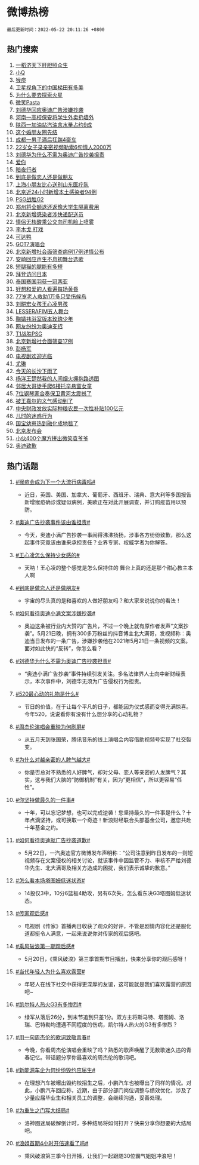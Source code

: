 # 微博热榜

`最后更新时间：2022-05-22 20:11:26 +0800`

## 热门搜索

1. [一稻济天下肝胆照众生](https://m.weibo.cn/search?containerid=100103type%3D1%26t%3D10%26q%3D%23%E4%B8%80%E7%A8%BB%E6%B5%8E%E5%A4%A9%E4%B8%8B%E8%82%9D%E8%83%86%E7%85%A7%E4%BC%97%E7%94%9F%23&stream_entry_id=51&isnewpage=1&extparam=seat%3D1%26c_type%3D51%26dgr%3D0%26cate%3D10103%26pos%3D0%26filter_type%3Drealtimehot%26display_time%3D1653221485%26pre_seqid%3D1653221485236016907155&luicode=10000011&lfid=106003type%253D25%2526t%253D3%2526disable_hot%253D1%2526filter_type%253Drealtimehot)
1. [小Q](https://m.weibo.cn/search?containerid=100103type%3D1%26t%3D10%26q%3D%23%E5%B0%8FQ%23&stream_entry_id=31&isnewpage=1&extparam=seat%3D1%26c_type%3D31%26dgr%3D0%26cate%3D0%26lcate%3D5001%26filter_type%3Drealtimehot%26realpos%3D1%26pos%3D0%26flag%3D16%26display_time%3D1653221485%26pre_seqid%3D1653221485236016907155&luicode=10000011&lfid=106003type%253D25%2526t%253D3%2526disable_hot%253D1%2526filter_type%253Drealtimehot)
1. [猴痘](https://m.weibo.cn/search?containerid=100103type%3D1%26t%3D10%26q%3D%23%E7%8C%B4%E7%97%98%23&stream_entry_id=31&isnewpage=1&extparam=seat%3D1%26c_type%3D31%26dgr%3D0%26cate%3D0%26lcate%3D5001%26filter_type%3Drealtimehot%26realpos%3D2%26pos%3D1%26flag%3D16%26display_time%3D1653221485%26pre_seqid%3D1653221485236016907155&luicode=10000011&lfid=106003type%253D25%2526t%253D3%2526disable_hot%253D1%2526filter_type%253Drealtimehot)
1. [卫星视角下的中国梯田有多美](https://m.weibo.cn/search?containerid=100103type%3D1%26t%3D10%26q%3D%23%E5%8D%AB%E6%98%9F%E8%A7%86%E8%A7%92%E4%B8%8B%E7%9A%84%E4%B8%AD%E5%9B%BD%E6%A2%AF%E7%94%B0%E6%9C%89%E5%A4%9A%E7%BE%8E%23&stream_entry_id=31&isnewpage=1&extparam=seat%3D1%26c_type%3D31%26dgr%3D0%26cate%3D0%26lcate%3D5001%26filter_type%3Drealtimehot%26realpos%3D3%26pos%3D2%26flag%3D0%26display_time%3D1653221485%26pre_seqid%3D1653221485236016907155&luicode=10000011&lfid=106003type%253D25%2526t%253D3%2526disable_hot%253D1%2526filter_type%253Drealtimehot)
1. [为什么要去探索火星](https://m.weibo.cn/search?containerid=100103type%3D1%26t%3D10%26q%3D%23%E4%B8%BA%E4%BB%80%E4%B9%88%E8%A6%81%E5%8E%BB%E6%8E%A2%E7%B4%A2%E7%81%AB%E6%98%9F%23&stream_entry_id=31&isnewpage=1&extparam=seat%3D1%26c_type%3D31%26dgr%3D0%26cate%3D0%26lcate%3D5001%26adid%3D155148%26pos%3D3%26filter_type%3Drealtimehot%26display_time%3D1653221485%26pre_seqid%3D1653221485236016907155&luicode=10000011&lfid=106003type%253D25%2526t%253D3%2526disable_hot%253D1%2526filter_type%253Drealtimehot)
1. [微笑Pasta](https://m.weibo.cn/search?containerid=100103type%3D1%26t%3D10%26q%3D%E5%BE%AE%E7%AC%91Pasta&stream_entry_id=31&isnewpage=1&extparam=seat%3D1%26c_type%3D31%26dgr%3D0%26cate%3D0%26lcate%3D5001%26filter_type%3Drealtimehot%26realpos%3D4%26pos%3D4%26flag%3D1%26display_time%3D1653221485%26pre_seqid%3D1653221485236016907155&luicode=10000011&lfid=106003type%253D25%2526t%253D3%2526disable_hot%253D1%2526filter_type%253Drealtimehot)
1. [刘德华回应奥迪广告涉嫌抄袭](https://m.weibo.cn/search?containerid=100103type%3D1%26t%3D10%26q%3D%23%E5%88%98%E5%BE%B7%E5%8D%8E%E5%9B%9E%E5%BA%94%E5%A5%A5%E8%BF%AA%E5%B9%BF%E5%91%8A%E6%B6%89%E5%AB%8C%E6%8A%84%E8%A2%AD%23&stream_entry_id=31&isnewpage=1&extparam=seat%3D1%26c_type%3D31%26dgr%3D0%26cate%3D0%26lcate%3D5001%26filter_type%3Drealtimehot%26realpos%3D5%26pos%3D5%26flag%3D0%26display_time%3D1653221485%26pre_seqid%3D1653221485236016907155&luicode=10000011&lfid=106003type%253D25%2526t%253D3%2526disable_hot%253D1%2526filter_type%253Drealtimehot)
1. [河南一高校保安将学生外卖扔墙外](https://m.weibo.cn/search?containerid=100103type%3D1%26t%3D10%26q%3D%23%E6%B2%B3%E5%8D%97%E4%B8%80%E9%AB%98%E6%A0%A1%E4%BF%9D%E5%AE%89%E5%B0%86%E5%AD%A6%E7%94%9F%E5%A4%96%E5%8D%96%E6%89%94%E5%A2%99%E5%A4%96%23&stream_entry_id=31&isnewpage=1&extparam=seat%3D1%26c_type%3D31%26dgr%3D0%26cate%3D0%26lcate%3D5001%26filter_type%3Drealtimehot%26realpos%3D6%26pos%3D6%26flag%3D1%26display_time%3D1653221485%26pre_seqid%3D1653221485236016907155&luicode=10000011&lfid=106003type%253D25%2526t%253D3%2526disable_hot%253D1%2526filter_type%253Drealtimehot)
1. [陕西一加油站汽油含水量占约9成](https://m.weibo.cn/search?containerid=100103type%3D1%26t%3D10%26q%3D%23%E9%99%95%E8%A5%BF%E4%B8%80%E5%8A%A0%E6%B2%B9%E7%AB%99%E6%B1%BD%E6%B2%B9%E5%90%AB%E6%B0%B4%E9%87%8F%E5%8D%A0%E7%BA%A69%E6%88%90%23&stream_entry_id=31&isnewpage=1&extparam=seat%3D1%26c_type%3D31%26dgr%3D0%26cate%3D0%26lcate%3D5001%26filter_type%3Drealtimehot%26realpos%3D7%26pos%3D7%26flag%3D0%26display_time%3D1653221485%26pre_seqid%3D1653221485236016907155&luicode=10000011&lfid=106003type%253D25%2526t%253D3%2526disable_hot%253D1%2526filter_type%253Drealtimehot)
1. [这个婚朋友圈先结](https://m.weibo.cn/search?containerid=100103type%3D1%26t%3D10%26q%3D%23%E8%BF%99%E4%B8%AA%E5%A9%9A%E6%9C%8B%E5%8F%8B%E5%9C%88%E5%85%88%E7%BB%93%23&stream_entry_id=31&isnewpage=1&extparam=seat%3D1%26c_type%3D31%26dgr%3D0%26cate%3D0%26lcate%3D5001%26filter_type%3Drealtimehot%26realpos%3D8%26pos%3D8%26flag%3D1%26display_time%3D1653221485%26pre_seqid%3D1653221485236016907155&luicode=10000011&lfid=106003type%253D25%2526t%253D3%2526disable_hot%253D1%2526filter_type%253Drealtimehot)
1. [成都一男子酒后狂踹4豪车](https://m.weibo.cn/search?containerid=100103type%3D1%26t%3D10%26q%3D%23%E6%88%90%E9%83%BD%E4%B8%80%E7%94%B7%E5%AD%90%E9%85%92%E5%90%8E%E7%8B%82%E8%B8%B94%E8%B1%AA%E8%BD%A6%23&stream_entry_id=31&isnewpage=1&extparam=seat%3D1%26c_type%3D31%26dgr%3D0%26cate%3D0%26lcate%3D5001%26filter_type%3Drealtimehot%26realpos%3D9%26pos%3D9%26flag%3D0%26display_time%3D1653221485%26pre_seqid%3D1653221485236016907155&luicode=10000011&lfid=106003type%253D25%2526t%253D3%2526disable_hot%253D1%2526filter_type%253Drealtimehot)
1. [22岁女子录亲密视频勒索6旬情人2000万](https://m.weibo.cn/search?containerid=100103type%3D1%26t%3D10%26q%3D%2322%E5%B2%81%E5%A5%B3%E5%AD%90%E5%BD%95%E4%BA%B2%E5%AF%86%E8%A7%86%E9%A2%91%E5%8B%92%E7%B4%A26%E6%97%AC%E6%83%85%E4%BA%BA2000%E4%B8%87%23&stream_entry_id=31&isnewpage=1&extparam=seat%3D1%26c_type%3D31%26dgr%3D0%26cate%3D0%26lcate%3D5001%26filter_type%3Drealtimehot%26realpos%3D10%26pos%3D10%26flag%3D2%26display_time%3D1653221485%26pre_seqid%3D1653221485236016907155&luicode=10000011&lfid=106003type%253D25%2526t%253D3%2526disable_hot%253D1%2526filter_type%253Drealtimehot)
1. [刘德华为什么不需为奥迪广告抄袭担责](https://m.weibo.cn/search?containerid=100103type%3D1%26t%3D10%26q%3D%23%E5%88%98%E5%BE%B7%E5%8D%8E%E4%B8%BA%E4%BB%80%E4%B9%88%E4%B8%8D%E9%9C%80%E4%B8%BA%E5%A5%A5%E8%BF%AA%E5%B9%BF%E5%91%8A%E6%8A%84%E8%A2%AD%E6%8B%85%E8%B4%A3%23&stream_entry_id=31&isnewpage=1&extparam=seat%3D1%26c_type%3D31%26dgr%3D0%26cate%3D0%26lcate%3D5001%26filter_type%3Drealtimehot%26realpos%3D11%26pos%3D11%26flag%3D1%26display_time%3D1653221485%26pre_seqid%3D1653221485236016907155&luicode=10000011&lfid=106003type%253D25%2526t%253D3%2526disable_hot%253D1%2526filter_type%253Drealtimehot)
1. [爱你](https://m.weibo.cn/search?containerid=100103type%3D1%26t%3D10%26q%3D%E7%88%B1%E4%BD%A0&stream_entry_id=31&isnewpage=1&extparam=seat%3D1%26c_type%3D31%26dgr%3D0%26cate%3D0%26lcate%3D5001%26filter_type%3Drealtimehot%26realpos%3D12%26pos%3D12%26flag%3D1%26display_time%3D1653221485%26pre_seqid%3D1653221485236016907155&luicode=10000011&lfid=106003type%253D25%2526t%253D3%2526disable_hot%253D1%2526filter_type%253Drealtimehot)
1. [暗夜行者](http://m.weibo.cn/c/wbox?&id=j84w2uenjc&roomid=8323&q=%23%E6%9A%97%E5%A4%9C%E8%A1%8C%E8%80%85%23&extparam=seat%3D1%26c_type%3D31%26dgr%3D0%26cate%3D0%26lcate%3D5001%26filter_type%3Drealtimehot%26realpos%3D13%26pos%3D13%26flag%3D0%26display_time%3D1653221485%26pre_seqid%3D1653221485236016907155&luicode=10000011&lfid=106003type%253D25%2526t%253D3%2526disable_hot%253D1%2526filter_type%253Drealtimehot)
1. [到底是做恋人还是做朋友](https://m.weibo.cn/search?containerid=100103type%3D1%26t%3D10%26q%3D%23%E5%88%B0%E5%BA%95%E6%98%AF%E5%81%9A%E6%81%8B%E4%BA%BA%E8%BF%98%E6%98%AF%E5%81%9A%E6%9C%8B%E5%8F%8B%23&stream_entry_id=31&isnewpage=1&extparam=seat%3D1%26c_type%3D31%26dgr%3D0%26cate%3D0%26lcate%3D5001%26filter_type%3Drealtimehot%26realpos%3D14%26pos%3D14%26flag%3D0%26display_time%3D1653221485%26pre_seqid%3D1653221485236016907155&luicode=10000011&lfid=106003type%253D25%2526t%253D3%2526disable_hot%253D1%2526filter_type%253Drealtimehot)
1. [上海小朋友比心送别山东医疗队](https://m.weibo.cn/search?containerid=100103type%3D1%26t%3D10%26q%3D%23%E4%B8%8A%E6%B5%B7%E5%B0%8F%E6%9C%8B%E5%8F%8B%E6%AF%94%E5%BF%83%E9%80%81%E5%88%AB%E5%B1%B1%E4%B8%9C%E5%8C%BB%E7%96%97%E9%98%9F%23&stream_entry_id=31&isnewpage=1&extparam=seat%3D1%26c_type%3D31%26dgr%3D0%26cate%3D0%26lcate%3D5001%26filter_type%3Drealtimehot%26adid%3D155176%26realpos%3D15%26pos%3D15%26flag%3D0%26display_time%3D1653221485%26pre_seqid%3D1653221485236016907155&luicode=10000011&lfid=106003type%253D25%2526t%253D3%2526disable_hot%253D1%2526filter_type%253Drealtimehot)
1. [北京近24小时新增本土感染者94例](https://m.weibo.cn/search?containerid=100103type%3D1%26t%3D10%26q%3D%23%E5%8C%97%E4%BA%AC%E8%BF%9124%E5%B0%8F%E6%97%B6%E6%96%B0%E5%A2%9E%E6%9C%AC%E5%9C%9F%E6%84%9F%E6%9F%93%E8%80%8594%E4%BE%8B%23&stream_entry_id=31&isnewpage=1&extparam=seat%3D1%26c_type%3D31%26dgr%3D0%26cate%3D0%26lcate%3D5001%26filter_type%3Drealtimehot%26realpos%3D16%26pos%3D16%26flag%3D0%26display_time%3D1653221485%26pre_seqid%3D1653221485236016907155&luicode=10000011&lfid=106003type%253D25%2526t%253D3%2526disable_hot%253D1%2526filter_type%253Drealtimehot)
1. [PSG战胜G2](https://m.weibo.cn/search?containerid=100103type%3D1%26t%3D10%26q%3D%23PSG%E6%88%98%E8%83%9CG2%23&stream_entry_id=31&isnewpage=1&extparam=seat%3D1%26c_type%3D31%26dgr%3D0%26cate%3D0%26lcate%3D5001%26filter_type%3Drealtimehot%26realpos%3D17%26pos%3D17%26flag%3D0%26display_time%3D1653221485%26pre_seqid%3D1653221485236016907155&luicode=10000011&lfid=106003type%253D25%2526t%253D3%2526disable_hot%253D1%2526filter_type%253Drealtimehot)
1. [郑州将全额退还返豫大学生隔离费用](https://m.weibo.cn/search?containerid=100103type%3D1%26t%3D10%26q%3D%23%E9%83%91%E5%B7%9E%E5%B0%86%E5%85%A8%E9%A2%9D%E9%80%80%E8%BF%98%E8%BF%94%E8%B1%AB%E5%A4%A7%E5%AD%A6%E7%94%9F%E9%9A%94%E7%A6%BB%E8%B4%B9%E7%94%A8%23&stream_entry_id=31&isnewpage=1&extparam=seat%3D1%26c_type%3D31%26dgr%3D0%26cate%3D0%26lcate%3D5001%26filter_type%3Drealtimehot%26realpos%3D18%26pos%3D18%26flag%3D0%26display_time%3D1653221485%26pre_seqid%3D1653221485236016907155&luicode=10000011&lfid=106003type%253D25%2526t%253D3%2526disable_hot%253D1%2526filter_type%253Drealtimehot)
1. [北京新增感染者涉快递配送员](https://m.weibo.cn/search?containerid=100103type%3D1%26t%3D10%26q%3D%23%E5%8C%97%E4%BA%AC%E6%96%B0%E5%A2%9E%E6%84%9F%E6%9F%93%E8%80%85%E6%B6%89%E5%BF%AB%E9%80%92%E9%85%8D%E9%80%81%E5%91%98%23&stream_entry_id=31&isnewpage=1&extparam=seat%3D1%26c_type%3D31%26dgr%3D0%26cate%3D0%26lcate%3D5001%26filter_type%3Drealtimehot%26realpos%3D19%26pos%3D19%26flag%3D0%26display_time%3D1653221485%26pre_seqid%3D1653221485236016907155&luicode=10000011&lfid=106003type%253D25%2526t%253D3%2526disable_hot%253D1%2526filter_type%253Drealtimehot)
1. [情侣无核酸乘公交向司机脸上喷雾](https://m.weibo.cn/search?containerid=100103type%3D1%26t%3D10%26q%3D%23%E6%83%85%E4%BE%A3%E6%97%A0%E6%A0%B8%E9%85%B8%E4%B9%98%E5%85%AC%E4%BA%A4%E5%90%91%E5%8F%B8%E6%9C%BA%E8%84%B8%E4%B8%8A%E5%96%B7%E9%9B%BE%23&stream_entry_id=31&isnewpage=1&extparam=seat%3D1%26c_type%3D31%26dgr%3D0%26cate%3D0%26lcate%3D5001%26filter_type%3Drealtimehot%26realpos%3D20%26pos%3D20%26flag%3D2%26display_time%3D1653221485%26pre_seqid%3D1653221485236016907155&luicode=10000011&lfid=106003type%253D25%2526t%253D3%2526disable_hot%253D1%2526filter_type%253Drealtimehot)
1. [李木戈 打戏](https://m.weibo.cn/search?containerid=100103type%3D1%26t%3D10%26q%3D%E6%9D%8E%E6%9C%A8%E6%88%88+%E6%89%93%E6%88%8F&stream_entry_id=31&isnewpage=1&extparam=seat%3D1%26c_type%3D31%26dgr%3D0%26cate%3D0%26lcate%3D5001%26filter_type%3Drealtimehot%26realpos%3D21%26pos%3D21%26flag%3D1%26display_time%3D1653221485%26pre_seqid%3D1653221485236016907155&luicode=10000011&lfid=106003type%253D25%2526t%253D3%2526disable_hot%253D1%2526filter_type%253Drealtimehot)
1. [可达鸭](https://m.weibo.cn/search?containerid=100103type%3D1%26t%3D10%26q%3D%E5%8F%AF%E8%BE%BE%E9%B8%AD&stream_entry_id=31&isnewpage=1&extparam=seat%3D1%26c_type%3D31%26dgr%3D0%26cate%3D0%26lcate%3D5001%26filter_type%3Drealtimehot%26realpos%3D22%26pos%3D22%26flag%3D0%26display_time%3D1653221485%26pre_seqid%3D1653221485236016907155&luicode=10000011&lfid=106003type%253D25%2526t%253D3%2526disable_hot%253D1%2526filter_type%253Drealtimehot)
1. [GOT7演唱会](https://m.weibo.cn/search?containerid=100103type%3D1%26t%3D10%26q%3D%23GOT7%E6%BC%94%E5%94%B1%E4%BC%9A%23&stream_entry_id=31&isnewpage=1&extparam=seat%3D1%26c_type%3D31%26dgr%3D0%26cate%3D0%26lcate%3D5001%26filter_type%3Drealtimehot%26realpos%3D23%26pos%3D23%26flag%3D0%26display_time%3D1653221485%26pre_seqid%3D1653221485236016907155&luicode=10000011&lfid=106003type%253D25%2526t%253D3%2526disable_hot%253D1%2526filter_type%253Drealtimehot)
1. [北京新增社会面筛查病例17例详情公布](https://m.weibo.cn/search?containerid=100103type%3D1%26t%3D10%26q%3D%23%E5%8C%97%E4%BA%AC%E6%96%B0%E5%A2%9E%E7%A4%BE%E4%BC%9A%E9%9D%A2%E7%AD%9B%E6%9F%A5%E7%97%85%E4%BE%8B17%E4%BE%8B%E8%AF%A6%E6%83%85%E5%85%AC%E5%B8%83%23&stream_entry_id=31&isnewpage=1&extparam=seat%3D1%26c_type%3D31%26dgr%3D0%26cate%3D0%26lcate%3D5001%26filter_type%3Drealtimehot%26realpos%3D24%26pos%3D24%26flag%3D0%26display_time%3D1653221485%26pre_seqid%3D1653221485236016907155&luicode=10000011&lfid=106003type%253D25%2526t%253D3%2526disable_hot%253D1%2526filter_type%253Drealtimehot)
1. [安崎回应声生不息初舞台选歌](https://m.weibo.cn/search?containerid=100103type%3D1%26t%3D10%26q%3D%23%E5%AE%89%E5%B4%8E%E5%9B%9E%E5%BA%94%E5%A3%B0%E7%94%9F%E4%B8%8D%E6%81%AF%E5%88%9D%E8%88%9E%E5%8F%B0%E9%80%89%E6%AD%8C%23&stream_entry_id=31&isnewpage=1&extparam=seat%3D1%26c_type%3D31%26dgr%3D0%26cate%3D0%26lcate%3D5001%26filter_type%3Drealtimehot%26realpos%3D25%26pos%3D25%26flag%3D1%26display_time%3D1653221485%26pre_seqid%3D1653221485236016907155&luicode=10000011&lfid=106003type%253D25%2526t%253D3%2526disable_hot%253D1%2526filter_type%253Drealtimehot)
1. [短腿猫的腿能有多短](https://m.weibo.cn/search?containerid=100103type%3D1%26t%3D10%26q%3D%23%E7%9F%AD%E8%85%BF%E7%8C%AB%E7%9A%84%E8%85%BF%E8%83%BD%E6%9C%89%E5%A4%9A%E7%9F%AD%23&stream_entry_id=31&isnewpage=1&extparam=seat%3D1%26c_type%3D31%26dgr%3D0%26cate%3D0%26lcate%3D5001%26filter_type%3Drealtimehot%26realpos%3D26%26pos%3D26%26flag%3D1%26display_time%3D1653221485%26pre_seqid%3D1653221485236016907155&luicode=10000011&lfid=106003type%253D25%2526t%253D3%2526disable_hot%253D1%2526filter_type%253Drealtimehot)
1. [拜登访问日本](https://m.weibo.cn/search?containerid=100103type%3D1%26t%3D10%26q%3D%23%E6%8B%9C%E7%99%BB%E8%AE%BF%E9%97%AE%E6%97%A5%E6%9C%AC%23&stream_entry_id=31&isnewpage=1&extparam=seat%3D1%26c_type%3D31%26dgr%3D0%26cate%3D0%26lcate%3D5001%26filter_type%3Drealtimehot%26realpos%3D27%26pos%3D27%26flag%3D1%26display_time%3D1653221485%26pre_seqid%3D1653221485236016907155&luicode=10000011&lfid=106003type%253D25%2526t%253D3%2526disable_hot%253D1%2526filter_type%253Drealtimehot)
1. [泰国赛国羽获一冠两亚](https://m.weibo.cn/search?containerid=100103type%3D1%26t%3D10%26q%3D%23%E6%B3%B0%E5%9B%BD%E8%B5%9B%E5%9B%BD%E7%BE%BD%E8%8E%B7%E4%B8%80%E5%86%A0%E4%B8%A4%E4%BA%9A%23&stream_entry_id=31&isnewpage=1&extparam=seat%3D1%26c_type%3D31%26dgr%3D0%26cate%3D0%26lcate%3D5001%26filter_type%3Drealtimehot%26realpos%3D28%26pos%3D28%26flag%3D1%26display_time%3D1653221485%26pre_seqid%3D1653221485236016907155&luicode=10000011&lfid=106003type%253D25%2526t%253D3%2526disable_hot%253D1%2526filter_type%253Drealtimehot)
1. [好想和爱的人看遍每场黄昏](https://m.weibo.cn/search?containerid=100103type%3D1%26t%3D10%26q%3D%23%E5%A5%BD%E6%83%B3%E5%92%8C%E7%88%B1%E7%9A%84%E4%BA%BA%E7%9C%8B%E9%81%8D%E6%AF%8F%E5%9C%BA%E9%BB%84%E6%98%8F%23&stream_entry_id=31&isnewpage=1&extparam=seat%3D1%26c_type%3D31%26dgr%3D0%26cate%3D0%26lcate%3D5001%26filter_type%3Drealtimehot%26realpos%3D29%26pos%3D29%26flag%3D1%26display_time%3D1653221485%26pre_seqid%3D1653221485236016907155&luicode=10000011&lfid=106003type%253D25%2526t%253D3%2526disable_hot%253D1%2526filter_type%253Drealtimehot)
1. [77岁老人救助1万多只受伤候鸟](https://m.weibo.cn/search?containerid=100103type%3D1%26t%3D10%26q%3D%2377%E5%B2%81%E8%80%81%E4%BA%BA%E6%95%91%E5%8A%A91%E4%B8%87%E5%A4%9A%E5%8F%AA%E5%8F%97%E4%BC%A4%E5%80%99%E9%B8%9F%23&stream_entry_id=31&isnewpage=1&extparam=seat%3D1%26c_type%3D31%26dgr%3D0%26cate%3D0%26lcate%3D5001%26filter_type%3Drealtimehot%26realpos%3D30%26pos%3D30%26flag%3D0%26display_time%3D1653221485%26pre_seqid%3D1653221485236016907155&luicode=10000011&lfid=106003type%253D25%2526t%253D3%2526disable_hot%253D1%2526filter_type%253Drealtimehot)
1. [刘畊宏女孩王心凌男孩](https://m.weibo.cn/search?containerid=100103type%3D1%26t%3D10%26q%3D%23%E5%88%98%E7%95%8A%E5%AE%8F%E5%A5%B3%E5%AD%A9%E7%8E%8B%E5%BF%83%E5%87%8C%E7%94%B7%E5%AD%A9%23&stream_entry_id=31&isnewpage=1&extparam=seat%3D1%26c_type%3D31%26dgr%3D0%26cate%3D0%26lcate%3D5001%26filter_type%3Drealtimehot%26realpos%3D31%26pos%3D31%26flag%3D0%26display_time%3D1653221485%26pre_seqid%3D1653221485236016907155&luicode=10000011&lfid=106003type%253D25%2526t%253D3%2526disable_hot%253D1%2526filter_type%253Drealtimehot)
1. [LESSERAFIM五人舞台](https://m.weibo.cn/search?containerid=100103type%3D1%26t%3D10%26q%3D%23LESSERAFIM%E4%BA%94%E4%BA%BA%E8%88%9E%E5%8F%B0%23&stream_entry_id=31&isnewpage=1&extparam=seat%3D1%26c_type%3D31%26dgr%3D0%26cate%3D0%26lcate%3D5001%26filter_type%3Drealtimehot%26realpos%3D32%26pos%3D32%26flag%3D0%26display_time%3D1653221485%26pre_seqid%3D1653221485236016907155&luicode=10000011&lfid=106003type%253D25%2526t%253D3%2526disable_hot%253D1%2526filter_type%253Drealtimehot)
1. [鞠婧祎浴室版本玫瑰少年](https://m.weibo.cn/search?containerid=100103type%3D1%26t%3D10%26q%3D%23%E9%9E%A0%E5%A9%A7%E7%A5%8E%E6%B5%B4%E5%AE%A4%E7%89%88%E6%9C%AC%E7%8E%AB%E7%91%B0%E5%B0%91%E5%B9%B4%23&stream_entry_id=31&isnewpage=1&extparam=seat%3D1%26c_type%3D31%26dgr%3D0%26cate%3D0%26lcate%3D5001%26filter_type%3Drealtimehot%26realpos%3D33%26pos%3D33%26flag%3D0%26display_time%3D1653221485%26pre_seqid%3D1653221485236016907155&luicode=10000011&lfid=106003type%253D25%2526t%253D3%2526disable_hot%253D1%2526filter_type%253Drealtimehot)
1. [网友纷纷为奥迪支招](https://m.weibo.cn/search?containerid=100103type%3D1%26t%3D10%26q%3D%23%E7%BD%91%E5%8F%8B%E7%BA%B7%E7%BA%B7%E4%B8%BA%E5%A5%A5%E8%BF%AA%E6%94%AF%E6%8B%9B%23&stream_entry_id=31&isnewpage=1&extparam=seat%3D1%26c_type%3D31%26dgr%3D0%26cate%3D0%26lcate%3D5001%26filter_type%3Drealtimehot%26realpos%3D34%26pos%3D34%26flag%3D0%26display_time%3D1653221485%26pre_seqid%3D1653221485236016907155&luicode=10000011&lfid=106003type%253D25%2526t%253D3%2526disable_hot%253D1%2526filter_type%253Drealtimehot)
1. [T1战胜PSG](https://m.weibo.cn/search?containerid=100103type%3D1%26t%3D10%26q%3D%23T1%E6%88%98%E8%83%9CPSG%23&stream_entry_id=31&isnewpage=1&extparam=seat%3D1%26c_type%3D31%26dgr%3D0%26cate%3D0%26lcate%3D5001%26filter_type%3Drealtimehot%26realpos%3D35%26pos%3D35%26flag%3D1%26display_time%3D1653221485%26pre_seqid%3D1653221485236016907155&luicode=10000011&lfid=106003type%253D25%2526t%253D3%2526disable_hot%253D1%2526filter_type%253Drealtimehot)
1. [北京新增社会面筛查17例](https://m.weibo.cn/search?containerid=100103type%3D1%26t%3D10%26q%3D%23%E5%8C%97%E4%BA%AC%E6%96%B0%E5%A2%9E%E7%A4%BE%E4%BC%9A%E9%9D%A2%E7%AD%9B%E6%9F%A517%E4%BE%8B%23&stream_entry_id=31&isnewpage=1&extparam=seat%3D1%26c_type%3D31%26dgr%3D0%26cate%3D0%26lcate%3D5001%26filter_type%3Drealtimehot%26realpos%3D36%26pos%3D36%26flag%3D0%26display_time%3D1653221485%26pre_seqid%3D1653221485236016907155&luicode=10000011&lfid=106003type%253D25%2526t%253D3%2526disable_hot%253D1%2526filter_type%253Drealtimehot)
1. [彭杨军](https://m.weibo.cn/search?containerid=100103type%3D1%26t%3D10%26q%3D%E5%BD%AD%E6%9D%A8%E5%86%9B&stream_entry_id=31&isnewpage=1&extparam=seat%3D1%26c_type%3D31%26dgr%3D0%26cate%3D0%26lcate%3D5001%26filter_type%3Drealtimehot%26realpos%3D37%26pos%3D37%26flag%3D1%26display_time%3D1653221485%26pre_seqid%3D1653221485236016907155&luicode=10000011&lfid=106003type%253D25%2526t%253D3%2526disable_hot%253D1%2526filter_type%253Drealtimehot)
1. [电视剧欢迎光临](http://m.weibo.cn/c/wbox?&id=j84w2uenjc&roomid=9930&q=%23%E7%94%B5%E8%A7%86%E5%89%A7%E6%AC%A2%E8%BF%8E%E5%85%89%E4%B8%B4%23&extparam=seat%3D1%26c_type%3D31%26dgr%3D0%26cate%3D0%26lcate%3D5001%26filter_type%3Drealtimehot%26realpos%3D38%26pos%3D38%26flag%3D1%26display_time%3D1653221485%26pre_seqid%3D1653221485236016907155&luicode=10000011&lfid=106003type%253D25%2526t%253D3%2526disable_hot%253D1%2526filter_type%253Drealtimehot)
1. [尤琳](https://m.weibo.cn/search?containerid=100103type%3D1%26t%3D10%26q%3D%E5%B0%A4%E7%90%B3&stream_entry_id=31&isnewpage=1&extparam=seat%3D1%26c_type%3D31%26dgr%3D0%26cate%3D0%26lcate%3D5001%26filter_type%3Drealtimehot%26realpos%3D39%26pos%3D39%26flag%3D1%26display_time%3D1653221485%26pre_seqid%3D1653221485236016907155&luicode=10000011&lfid=106003type%253D25%2526t%253D3%2526disable_hot%253D1%2526filter_type%253Drealtimehot)
1. [今天的长沙下雨了](https://m.weibo.cn/search?containerid=100103type%3D1%26t%3D10%26q%3D%23%E4%BB%8A%E5%A4%A9%E7%9A%84%E9%95%BF%E6%B2%99%E4%B8%8B%E9%9B%A8%E4%BA%86%23&stream_entry_id=31&isnewpage=1&extparam=seat%3D1%26c_type%3D31%26dgr%3D0%26cate%3D0%26lcate%3D5001%26filter_type%3Drealtimehot%26realpos%3D40%26pos%3D40%26flag%3D0%26display_time%3D1653221485%26pre_seqid%3D1653221485236016907155&luicode=10000011&lfid=106003type%253D25%2526t%253D3%2526disable_hot%253D1%2526filter_type%253Drealtimehot)
1. [杨洋王楚然我的人间烟火拥抱路透图](https://m.weibo.cn/search?containerid=100103type%3D1%26t%3D10%26q%3D%23%E6%9D%A8%E6%B4%8B%E7%8E%8B%E6%A5%9A%E7%84%B6%E6%88%91%E7%9A%84%E4%BA%BA%E9%97%B4%E7%83%9F%E7%81%AB%E6%8B%A5%E6%8A%B1%E8%B7%AF%E9%80%8F%E5%9B%BE%23&stream_entry_id=31&isnewpage=1&extparam=seat%3D1%26c_type%3D31%26dgr%3D0%26cate%3D0%26lcate%3D5001%26filter_type%3Drealtimehot%26realpos%3D41%26pos%3D41%26flag%3D0%26display_time%3D1653221485%26pre_seqid%3D1653221485236016907155&luicode=10000011&lfid=106003type%253D25%2526t%253D3%2526disable_hot%253D1%2526filter_type%253Drealtimehot)
1. [邻居大哥徒手爬6楼托举悬窗女童](https://m.weibo.cn/search?containerid=100103type%3D1%26t%3D10%26q%3D%23%E9%82%BB%E5%B1%85%E5%A4%A7%E5%93%A5%E5%BE%92%E6%89%8B%E7%88%AC6%E6%A5%BC%E6%89%98%E4%B8%BE%E6%82%AC%E7%AA%97%E5%A5%B3%E7%AB%A5%23&stream_entry_id=31&isnewpage=1&extparam=seat%3D1%26c_type%3D31%26dgr%3D0%26cate%3D0%26lcate%3D5001%26filter_type%3Drealtimehot%26realpos%3D42%26pos%3D42%26flag%3D0%26display_time%3D1653221485%26pre_seqid%3D1653221485236016907155&luicode=10000011&lfid=106003type%253D25%2526t%253D3%2526disable_hot%253D1%2526filter_type%253Drealtimehot)
1. [7位钢琴家合奏保卫黄河太震撼了](https://m.weibo.cn/search?containerid=100103type%3D1%26t%3D10%26q%3D%237%E4%BD%8D%E9%92%A2%E7%90%B4%E5%AE%B6%E5%90%88%E5%A5%8F%E4%BF%9D%E5%8D%AB%E9%BB%84%E6%B2%B3%E5%A4%AA%E9%9C%87%E6%92%BC%E4%BA%86%23&stream_entry_id=31&isnewpage=1&extparam=seat%3D1%26c_type%3D31%26dgr%3D0%26cate%3D0%26lcate%3D5001%26filter_type%3Drealtimehot%26realpos%3D43%26pos%3D43%26flag%3D1%26display_time%3D1653221485%26pre_seqid%3D1653221485236016907155&luicode=10000011&lfid=106003type%253D25%2526t%253D3%2526disable_hot%253D1%2526filter_type%253Drealtimehot)
1. [被王嘉尔的义气感动到了](https://m.weibo.cn/search?containerid=100103type%3D1%26t%3D10%26q%3D%23%E8%A2%AB%E7%8E%8B%E5%98%89%E5%B0%94%E7%9A%84%E4%B9%89%E6%B0%94%E6%84%9F%E5%8A%A8%E5%88%B0%E4%BA%86%23&stream_entry_id=31&isnewpage=1&extparam=seat%3D1%26c_type%3D31%26dgr%3D0%26cate%3D0%26lcate%3D5001%26filter_type%3Drealtimehot%26realpos%3D44%26pos%3D44%26flag%3D1%26display_time%3D1653221485%26pre_seqid%3D1653221485236016907155&luicode=10000011&lfid=106003type%253D25%2526t%253D3%2526disable_hot%253D1%2526filter_type%253Drealtimehot)
1. [中央财政发放实际种粮农民一次性补贴100亿元](https://m.weibo.cn/search?containerid=100103type%3D1%26t%3D10%26q%3D%23%E4%B8%AD%E5%A4%AE%E8%B4%A2%E6%94%BF%E5%8F%91%E6%94%BE%E5%AE%9E%E9%99%85%E7%A7%8D%E7%B2%AE%E5%86%9C%E6%B0%91%E4%B8%80%E6%AC%A1%E6%80%A7%E8%A1%A5%E8%B4%B4100%E4%BA%BF%E5%85%83%23&stream_entry_id=31&isnewpage=1&extparam=seat%3D1%26c_type%3D31%26dgr%3D0%26cate%3D0%26lcate%3D5001%26filter_type%3Drealtimehot%26realpos%3D45%26pos%3D45%26flag%3D0%26display_time%3D1653221485%26pre_seqid%3D1653221485236016907155&luicode=10000011&lfid=106003type%253D25%2526t%253D3%2526disable_hot%253D1%2526filter_type%253Drealtimehot)
1. [儿时的迷惑行为](https://m.weibo.cn/search?containerid=100103type%3D1%26t%3D10%26q%3D%23%E5%84%BF%E6%97%B6%E7%9A%84%E8%BF%B7%E6%83%91%E8%A1%8C%E4%B8%BA%23&stream_entry_id=31&isnewpage=1&extparam=seat%3D1%26c_type%3D31%26dgr%3D0%26cate%3D0%26lcate%3D5001%26filter_type%3Drealtimehot%26realpos%3D46%26pos%3D46%26flag%3D0%26display_time%3D1653221485%26pre_seqid%3D1653221485236016907155&luicode=10000011&lfid=106003type%253D25%2526t%253D3%2526disable_hot%253D1%2526filter_type%253Drealtimehot)
1. [国宝幼崽热到融化成地毯了](https://m.weibo.cn/search?containerid=100103type%3D1%26t%3D10%26q%3D%23%E5%9B%BD%E5%AE%9D%E5%B9%BC%E5%B4%BD%E7%83%AD%E5%88%B0%E8%9E%8D%E5%8C%96%E6%88%90%E5%9C%B0%E6%AF%AF%E4%BA%86%23&stream_entry_id=31&isnewpage=1&extparam=seat%3D1%26c_type%3D31%26dgr%3D0%26cate%3D0%26lcate%3D5001%26filter_type%3Drealtimehot%26realpos%3D47%26pos%3D47%26flag%3D0%26display_time%3D1653221485%26pre_seqid%3D1653221485236016907155&luicode=10000011&lfid=106003type%253D25%2526t%253D3%2526disable_hot%253D1%2526filter_type%253Drealtimehot)
1. [北京发布会](https://m.weibo.cn/search?containerid=100103type%3D1%26t%3D10%26q%3D%23%E5%8C%97%E4%BA%AC%E5%8F%91%E5%B8%83%E4%BC%9A%23&stream_entry_id=31&isnewpage=1&extparam=seat%3D1%26c_type%3D31%26dgr%3D0%26cate%3D0%26lcate%3D5001%26filter_type%3Drealtimehot%26realpos%3D48%26pos%3D48%26flag%3D0%26display_time%3D1653221485%26pre_seqid%3D1653221485236016907155&luicode=10000011&lfid=106003type%253D25%2526t%253D3%2526disable_hot%253D1%2526filter_type%253Drealtimehot)
1. [小伙400个魔方拼出微笑袁爷爷](https://m.weibo.cn/search?containerid=100103type%3D1%26t%3D10%26q%3D%23%E5%B0%8F%E4%BC%99400%E4%B8%AA%E9%AD%94%E6%96%B9%E6%8B%BC%E5%87%BA%E5%BE%AE%E7%AC%91%E8%A2%81%E7%88%B7%E7%88%B7%23&stream_entry_id=31&isnewpage=1&extparam=seat%3D1%26c_type%3D31%26dgr%3D0%26cate%3D0%26lcate%3D5001%26filter_type%3Drealtimehot%26realpos%3D49%26pos%3D49%26flag%3D1%26display_time%3D1653221485%26pre_seqid%3D1653221485236016907155&luicode=10000011&lfid=106003type%253D25%2526t%253D3%2526disable_hot%253D1%2526filter_type%253Drealtimehot)
1. [奥迪致歉](https://m.weibo.cn/search?containerid=100103type%3D1%26t%3D10%26q%3D%23%E5%A5%A5%E8%BF%AA%E8%87%B4%E6%AD%89%23&stream_entry_id=31&isnewpage=1&extparam=seat%3D1%26c_type%3D31%26dgr%3D0%26cate%3D0%26lcate%3D5001%26filter_type%3Drealtimehot%26realpos%3D50%26pos%3D50%26flag%3D0%26display_time%3D1653221485%26pre_seqid%3D1653221485236016907155&luicode=10000011&lfid=106003type%253D25%2526t%253D3%2526disable_hot%253D1%2526filter_type%253Drealtimehot)

## 热门话题

1. [#猴痘会成为下一个大流行病毒吗#](https://m.weibo.cn/search?containerid=231522type%3D1%26t%3D10%26q%3D%23%E7%8C%B4%E7%97%98%E4%BC%9A%E6%88%90%E4%B8%BA%E4%B8%8B%E4%B8%80%E4%B8%AA%E5%A4%A7%E6%B5%81%E8%A1%8C%E7%97%85%E6%AF%92%E5%90%97%23&stream_entry_id=128&isnewpage=1&extparam=seat%3D1%26c_type%3D128%26dgr%3D0%26cate%3D5004%26unitid%3D43729%26pos%3D1-0-0%26lcate%3D5004%26display_time%3D1653221486%26pre_seqid%3D165322095212302503307&luicode=10000011&lfid=231648_-_4)
    - 近日，英国、美国、加拿大、葡萄牙、西班牙、瑞典、意大利等多国报告新增猴痘确诊或疑似病例，美欧正在对此开展调查，并订购疫苗用以预防。

1. [#奥迪广告抄袭事件该由谁担责#](https://m.weibo.cn/search?containerid=231522type%3D1%26t%3D10%26q%3D%23%E5%A5%A5%E8%BF%AA%E5%B9%BF%E5%91%8A%E6%8A%84%E8%A2%AD%E4%BA%8B%E4%BB%B6%E8%AF%A5%E7%94%B1%E8%B0%81%E6%8B%85%E8%B4%A3%23&stream_entry_id=128&isnewpage=1&extparam=seat%3D1%26c_type%3D128%26dgr%3D0%26cate%3D5004%26unitid%3D43741%26pos%3D1-0-1%26lcate%3D5004%26display_time%3D1653221486%26pre_seqid%3D165322095212302503307&luicode=10000011&lfid=231648_-_4)
    - 今天，奥迪小满广告抄袭一事闹得沸沸扬扬，涉事各方纷纷致歉，那么这起事件究竟该由谁来承担责任？业界专家、权威学者为你解答。

1. [#王心凌怎么保持少女感的#](https://m.weibo.cn/search?containerid=231522type%3D1%26t%3D10%26q%3D%23%E7%8E%8B%E5%BF%83%E5%87%8C%E6%80%8E%E4%B9%88%E4%BF%9D%E6%8C%81%E5%B0%91%E5%A5%B3%E6%84%9F%E7%9A%84%23&stream_entry_id=128&isnewpage=1&extparam=seat%3D1%26c_type%3D128%26dgr%3D0%26cate%3D5004%26unitid%3D43736%26pos%3D1-0-2%26lcate%3D5004%26display_time%3D1653221486%26pre_seqid%3D165322095212302503307&luicode=10000011&lfid=231648_-_4)
    - 天呐！王心凌的整个感觉是怎么保持住的  舞台上真的还是那个甜心教主本人啊

1. [#到底是做恋人还是做朋友#](https://m.weibo.cn/search?containerid=231522type%3D1%26t%3D10%26q%3D%23%E5%88%B0%E5%BA%95%E6%98%AF%E5%81%9A%E6%81%8B%E4%BA%BA%E8%BF%98%E6%98%AF%E5%81%9A%E6%9C%8B%E5%8F%8B%23&stream_entry_id=128&isnewpage=1&extparam=seat%3D1%26c_type%3D128%26dgr%3D0%26cate%3D5004%26unitid%3D43746%26pos%3D1-0-3%26lcate%3D5004%26display_time%3D1653221486%26pre_seqid%3D165322095212302503307&luicode=10000011&lfid=231648_-_4)
    - 宇宙的尽头真的是和喜欢的人做好朋友吗？和大家来说说你的看法！

1. [#如何看待奥迪小满文案涉嫌抄袭#](https://m.weibo.cn/search?containerid=231522type%3D1%26t%3D10%26q%3D%23%E5%A6%82%E4%BD%95%E7%9C%8B%E5%BE%85%E5%A5%A5%E8%BF%AA%E5%B0%8F%E6%BB%A1%E6%96%87%E6%A1%88%E6%B6%89%E5%AB%8C%E6%8A%84%E8%A2%AD%23&stream_entry_id=128&isnewpage=1&extparam=seat%3D1%26c_type%3D128%26dgr%3D0%26cate%3D5004%26unitid%3D43734%26pos%3D1-0-4%26lcate%3D5004%26display_time%3D1653221486%26pre_seqid%3D165322095212302503307&luicode=10000011&lfid=231648_-_4)
    - 奥迪这条被行业内大赞的广告片，不过一个晚上就有原作者发声“文案抄袭”。5月21日晚，拥有300多万粉丝的抖音博主北大满哥，发视频称：奥迪当日发布的一条广告，涉嫌抄袭他在2021年5月21日一条视频的文案。面对如此快的“反转”，你怎么看？

1. [#刘德华为什么不需为奥迪广告抄袭担责#](https://m.weibo.cn/search?containerid=231522type%3D1%26t%3D10%26q%3D%23%E5%88%98%E5%BE%B7%E5%8D%8E%E4%B8%BA%E4%BB%80%E4%B9%88%E4%B8%8D%E9%9C%80%E4%B8%BA%E5%A5%A5%E8%BF%AA%E5%B9%BF%E5%91%8A%E6%8A%84%E8%A2%AD%E6%8B%85%E8%B4%A3%23&stream_entry_id=128&isnewpage=1&extparam=seat%3D1%26c_type%3D128%26dgr%3D0%26cate%3D5004%26unitid%3D43745%26pos%3D1-0-5%26lcate%3D5004%26display_time%3D1653221486%26pre_seqid%3D165322095212302503307&luicode=10000011&lfid=231648_-_4)
    - “奥迪小满广告抄袭”事件持续引发关注。多名法律界人士向中新财经表示，本次事件中，刘德华无须为广告侵权行为担责。

1. [#520最心动的礼物是什么#](https://m.weibo.cn/search?containerid=231522type%3D1%26t%3D10%26q%3D%23520%E6%9C%80%E5%BF%83%E5%8A%A8%E7%9A%84%E7%A4%BC%E7%89%A9%E6%98%AF%E4%BB%80%E4%B9%88%23&stream_entry_id=128&isnewpage=1&extparam=seat%3D1%26c_type%3D128%26dgr%3D0%26cate%3D5004%26unitid%3D43659%26pos%3D1-0-6%26lcate%3D5004%26display_time%3D1653221486%26pre_seqid%3D165322095212302503307&luicode=10000011&lfid=231648_-_4)
    - 节日的价值，在于让每个平凡的日子，都能因为仪式感而变得充满惊喜。今年520，说说看你有没有什么想分享的心动礼物？ ​

1. [#周杰伦演唱会重映为何刷屏#](https://m.weibo.cn/search?containerid=231522type%3D1%26t%3D10%26q%3D%23%E5%91%A8%E6%9D%B0%E4%BC%A6%E6%BC%94%E5%94%B1%E4%BC%9A%E9%87%8D%E6%98%A0%E4%B8%BA%E4%BD%95%E5%88%B7%E5%B1%8F%23&stream_entry_id=128&isnewpage=1&extparam=seat%3D1%26c_type%3D128%26dgr%3D0%26cate%3D5004%26unitid%3D43723%26pos%3D1-0-7%26lcate%3D5004%26display_time%3D1653221486%26pre_seqid%3D165322095212302503307&luicode=10000011&lfid=231648_-_4)
    - 从五月天到张国荣，腾讯音乐的线上演唱会内容借助视频号实现了社交裂变。

1. [#为什么对越亲密的人脾气越大#](https://m.weibo.cn/search?containerid=231522type%3D1%26t%3D10%26q%3D%23%E4%B8%BA%E4%BB%80%E4%B9%88%E5%AF%B9%E8%B6%8A%E4%BA%B2%E5%AF%86%E7%9A%84%E4%BA%BA%E8%84%BE%E6%B0%94%E8%B6%8A%E5%A4%A7%23&stream_entry_id=128&isnewpage=1&extparam=seat%3D1%26c_type%3D128%26dgr%3D0%26cate%3D5004%26unitid%3D43721%26pos%3D1-0-8%26lcate%3D5004%26display_time%3D1653221486%26pre_seqid%3D165322095212302503307&luicode=10000011&lfid=231648_-_4)
    - 你是否总对不熟悉的人好脾气，却对父母、恋人等亲密的人发脾气？其实，这与我们大脑的“防御机制”有关，因为“更相信”，所以更容易“任性”。

1. [#你坚持做最久的一件事#](https://m.weibo.cn/search?containerid=231522type%3D1%26t%3D10%26q%3D%23%E4%BD%A0%E5%9D%9A%E6%8C%81%E5%81%9A%E6%9C%80%E4%B9%85%E7%9A%84%E4%B8%80%E4%BB%B6%E4%BA%8B%23&stream_entry_id=128&isnewpage=1&extparam=seat%3D1%26c_type%3D128%26dgr%3D0%26cate%3D5004%26unitid%3D43732%26pos%3D1-0-9%26lcate%3D5004%26display_time%3D1653221486%26pre_seqid%3D165322095212302503307&luicode=10000011&lfid=231648_-_4)
    - 十年，可以忘记梦想，也可以完成逆袭！您坚持最久的一件事是什么？十年点滴坚持，或可换取一个奇迹！新浪财经联合头部基金公司，邀您共赴十年基金之约。

1. [#如何看待奥迪就广告抄袭道歉#](https://m.weibo.cn/search?containerid=231522type%3D1%26t%3D10%26q%3D%23%E5%A6%82%E4%BD%95%E7%9C%8B%E5%BE%85%E5%A5%A5%E8%BF%AA%E5%B0%B1%E5%B9%BF%E5%91%8A%E6%8A%84%E8%A2%AD%E9%81%93%E6%AD%89%23&stream_entry_id=128&isnewpage=1&extparam=seat%3D1%26c_type%3D128%26dgr%3D0%26cate%3D5004%26unitid%3D43740%26pos%3D1-0-10%26lcate%3D5004%26display_time%3D1653221486%26pre_seqid%3D165322095212302503307&luicode=10000011&lfid=231648_-_4)
    - 5月22日，一汽奥迪官方微博发布声明称：“公司注意到昨日发布的一则短视频存在文案侵权的相关讨论，就该事件中因监管不力、审核不严给刘德华先生、北大满哥及相关方造成的困扰，我们表示诚挚的歉意。”

1. [#怎么看本场塔图姆低迷状态#](https://m.weibo.cn/search?containerid=231522type%3D1%26t%3D10%26q%3D%23%E6%80%8E%E4%B9%88%E7%9C%8B%E6%9C%AC%E5%9C%BA%E5%A1%94%E5%9B%BE%E5%A7%86%E4%BD%8E%E8%BF%B7%E7%8A%B6%E6%80%81%23&stream_entry_id=128&isnewpage=1&extparam=seat%3D1%26c_type%3D128%26dgr%3D0%26cate%3D5004%26unitid%3D43738%26pos%3D1-0-11%26lcate%3D5004%26display_time%3D1653221486%26pre_seqid%3D165322095212302503307&luicode=10000011&lfid=231648_-_4)
    - 14投仅3中，10分6篮板4助攻，另有6次失，怎么看东决G3塔图姆低迷状态。

1. [#传家观后感#](https://m.weibo.cn/search?containerid=231522type%3D1%26t%3D10%26q%3D%23%E4%BC%A0%E5%AE%B6%E8%A7%82%E5%90%8E%E6%84%9F%23&stream_entry_id=128&isnewpage=1&extparam=seat%3D1%26c_type%3D128%26dgr%3D0%26cate%3D5004%26unitid%3D43728%26pos%3D1-0-12%26lcate%3D5004%26display_time%3D1653221486%26pre_seqid%3D165322095212302503307&luicode=10000011&lfid=231648_-_4)
    - 电视剧《传家》首播两日收获了观众的好评，不管是剧情内容化还是服化道都挺令人满意，一起来说说你对传家的观后感吧。

1. [#乘风破浪第一期观后感#](https://m.weibo.cn/search?containerid=231522type%3D1%26t%3D10%26q%3D%23%E4%B9%98%E9%A3%8E%E7%A0%B4%E6%B5%AA%E7%AC%AC%E4%B8%80%E6%9C%9F%E8%A7%82%E5%90%8E%E6%84%9F%23&stream_entry_id=128&isnewpage=1&extparam=seat%3D1%26c_type%3D128%26dgr%3D0%26cate%3D5004%26unitid%3D43683%26pos%3D1-0-13%26lcate%3D5004%26display_time%3D1653221486%26pre_seqid%3D165322095212302503307&luicode=10000011&lfid=231648_-_4)
    - 5月20日，《乘风破浪》第三季首期节目播出，快来分享你的观后感呀！

1. [#当代年轻人为什么喜欢露营#](https://m.weibo.cn/search?containerid=231522type%3D1%26t%3D10%26q%3D%23%E5%BD%93%E4%BB%A3%E5%B9%B4%E8%BD%BB%E4%BA%BA%E4%B8%BA%E4%BB%80%E4%B9%88%E5%96%9C%E6%AC%A2%E9%9C%B2%E8%90%A5%23&stream_entry_id=128&isnewpage=1&extparam=seat%3D1%26c_type%3D128%26dgr%3D0%26cate%3D5004%26unitid%3D43720%26pos%3D1-0-14%26lcate%3D5004%26display_time%3D1653221486%26pre_seqid%3D165322095212302503307&luicode=10000011&lfid=231648_-_4)
    - 年轻人在线下社交中获得更深厚的友谊，这可能就是我们喜欢露营的原因吧~

1. [#凯尔特人热火G3有多惨烈#](https://m.weibo.cn/search?containerid=231522type%3D1%26t%3D10%26q%3D%23%E5%87%AF%E5%B0%94%E7%89%B9%E4%BA%BA%E7%83%AD%E7%81%ABG3%E6%9C%89%E5%A4%9A%E6%83%A8%E7%83%88%23&stream_entry_id=128&isnewpage=1&extparam=seat%3D1%26c_type%3D128%26dgr%3D0%26cate%3D5004%26unitid%3D43739%26pos%3D1-0-15%26lcate%3D5004%26display_time%3D1653221486%26pre_seqid%3D165322095212302503307&luicode=10000011&lfid=231648_-_4)
    - 绿军从落后26分，到末节追到只差1分。双方主将斯马特、塔图姆、洛瑞、巴特勒均遭遇不同程度的伤病，凯尔特人热火的G3有多惨烈？

1. [#用一句周杰伦的歌词致敬青春#](https://m.weibo.cn/search?containerid=231522type%3D1%26t%3D10%26q%3D%23%E7%94%A8%E4%B8%80%E5%8F%A5%E5%91%A8%E6%9D%B0%E4%BC%A6%E7%9A%84%E6%AD%8C%E8%AF%8D%E8%87%B4%E6%95%AC%E9%9D%92%E6%98%A5%23&stream_entry_id=128&isnewpage=1&extparam=seat%3D1%26c_type%3D128%26dgr%3D0%26cate%3D5004%26unitid%3D43715%26pos%3D1-0-16%26lcate%3D5004%26display_time%3D1653221486%26pre_seqid%3D165322095212302503307&luicode=10000011&lfid=231648_-_4)
    - 今晚，你看周杰伦演唱会重映了吗？熟悉的歌声唤醒了无数歌迷久违的青春记忆。带话题分享你最喜欢的周杰伦的歌词吧。

1. [#新能源车企为何纷纷毁约应届生#](https://m.weibo.cn/search?containerid=231522type%3D1%26t%3D10%26q%3D%23%E6%96%B0%E8%83%BD%E6%BA%90%E8%BD%A6%E4%BC%81%E4%B8%BA%E4%BD%95%E7%BA%B7%E7%BA%B7%E6%AF%81%E7%BA%A6%E5%BA%94%E5%B1%8A%E7%94%9F%23&stream_entry_id=128&isnewpage=1&extparam=seat%3D1%26c_type%3D128%26dgr%3D0%26cate%3D5004%26unitid%3D43695%26pos%3D1-0-17%26lcate%3D5004%26display_time%3D1653221486%26pre_seqid%3D165322095212302503307&luicode=10000011&lfid=231648_-_4)
    - 在理想汽车被曝出毁约校招生之后，小鹏汽车也被曝出了同样的情况。对此，小鹏汽车回应称，近期，由于部分部门岗位调整与绩效优化，涉及了少量应届毕业生和相关员工的调整，会继续沟通，妥善处理。

1. [#为重生之门写大结局#](https://m.weibo.cn/search?containerid=231522type%3D1%26t%3D10%26q%3D%23%E4%B8%BA%E9%87%8D%E7%94%9F%E4%B9%8B%E9%97%A8%E5%86%99%E5%A4%A7%E7%BB%93%E5%B1%80%23&stream_entry_id=128&isnewpage=1&extparam=seat%3D1%26c_type%3D128%26dgr%3D0%26cate%3D5004%26unitid%3D43691%26pos%3D1-0-18%26lcate%3D5004%26display_time%3D1653221486%26pre_seqid%3D165322095212302503307&luicode=10000011&lfid=231648_-_4)
    - 洛神图迷局破解倒计时，多种结局将如何打开？快来分享你想要的大结局吧。

1. [#浪姐首期4小时开倍速看了吗#](https://m.weibo.cn/search?containerid=231522type%3D1%26t%3D10%26q%3D%23%E6%B5%AA%E5%A7%90%E9%A6%96%E6%9C%9F4%E5%B0%8F%E6%97%B6%E5%BC%80%E5%80%8D%E9%80%9F%E7%9C%8B%E4%BA%86%E5%90%97%23&stream_entry_id=128&isnewpage=1&extparam=seat%3D1%26c_type%3D128%26dgr%3D0%26cate%3D5004%26unitid%3D43684%26pos%3D1-0-19%26lcate%3D5004%26display_time%3D1653221486%26pre_seqid%3D165322095212302503307&luicode=10000011&lfid=231648_-_4)
    - 乘风破浪第三季今日开播，让我们一起跟随30位霸气姐姐冲浪吧！

